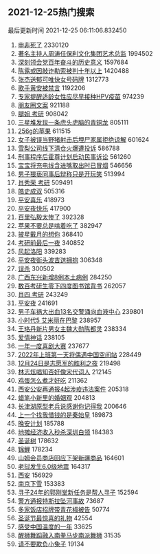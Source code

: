 ## 2021-12-25热门搜索 
最后更新时间 2021-12-25 06:11:06.832450 
1. [申非死了](https://s.weibo.com/weibo?q=%23%E7%94%B3%E9%9D%9E%E6%AD%BB%E4%BA%86%23&Refer=top) 2330120
1. [著名主持人周涛任保利文化集团艺术总监](https://s.weibo.com/weibo?q=%23%E8%91%97%E5%90%8D%E4%B8%BB%E6%8C%81%E4%BA%BA%E5%91%A8%E6%B6%9B%E4%BB%BB%E4%BF%9D%E5%88%A9%E6%96%87%E5%8C%96%E9%9B%86%E5%9B%A2%E8%89%BA%E6%9C%AF%E6%80%BB%E7%9B%91%23&Refer=top) 1994502
1. [深刻领会党百年奋斗的历史意义](https://s.weibo.com/weibo?q=%23%E6%B7%B1%E5%88%BB%E9%A2%86%E4%BC%9A%E5%85%9A%E7%99%BE%E5%B9%B4%E5%A5%8B%E6%96%97%E7%9A%84%E5%8E%86%E5%8F%B2%E6%84%8F%E4%B9%89%23&Refer=top) 1597684
1. [陈露或因敲诈勒索被判十年以上](https://s.weibo.com/weibo?q=%23%E9%99%88%E9%9C%B2%E6%88%96%E5%9B%A0%E6%95%B2%E8%AF%88%E5%8B%92%E7%B4%A2%E8%A2%AB%E5%88%A4%E5%8D%81%E5%B9%B4%E4%BB%A5%E4%B8%8A%23&Refer=top) 1420488
1. [张杰送郁可唯快女号码牌](https://s.weibo.com/weibo?q=%23%E5%BC%A0%E6%9D%B0%E9%80%81%E9%83%81%E5%8F%AF%E5%94%AF%E5%BF%AB%E5%A5%B3%E5%8F%B7%E7%A0%81%E7%89%8C%23&Refer=top) 1312773
1. [歌手黄安被禁言](https://s.weibo.com/weibo?q=%23%E6%AD%8C%E6%89%8B%E9%BB%84%E5%AE%89%E8%A2%AB%E7%A6%81%E8%A8%80%23&Refer=top) 1192206
1. [专家提醒适龄女性应尽早接种HPV疫苗](https://s.weibo.com/weibo?q=%23%E4%B8%93%E5%AE%B6%E6%8F%90%E9%86%92%E9%80%82%E9%BE%84%E5%A5%B3%E6%80%A7%E5%BA%94%E5%B0%BD%E6%97%A9%E6%8E%A5%E7%A7%8DHPV%E7%96%AB%E8%8B%97%23&Refer=top) 974239
1. [朋友圈文案](https://s.weibo.com/weibo?q=%E6%9C%8B%E5%8F%8B%E5%9C%88%E6%96%87%E6%A1%88&Refer=top) 921188
1. [腿姐 考研](https://s.weibo.com/weibo?q=%E8%85%BF%E5%A7%90%20%E8%80%83%E7%A0%94&Refer=top) 908042
1. [三星堆发现一条虎头虎脑的青铜龙](https://s.weibo.com/weibo?q=%23%E4%B8%89%E6%98%9F%E5%A0%86%E5%8F%91%E7%8E%B0%E4%B8%80%E6%9D%A1%E8%99%8E%E5%A4%B4%E8%99%8E%E8%84%91%E7%9A%84%E9%9D%92%E9%93%9C%E9%BE%99%23&Refer=top) 805111
1. [256g的苹果](https://s.weibo.com/weibo?q=256g%E7%9A%84%E8%8B%B9%E6%9E%9C&Refer=top) 611515
1. [女子被误当野猪射击后埋尸家属拒绝谅解](https://s.weibo.com/weibo?q=%23%E5%A5%B3%E5%AD%90%E8%A2%AB%E8%AF%AF%E5%BD%93%E9%87%8E%E7%8C%AA%E5%B0%84%E5%87%BB%E5%90%8E%E5%9F%8B%E5%B0%B8%E5%AE%B6%E5%B1%9E%E6%8B%92%E7%BB%9D%E8%B0%85%E8%A7%A3%23&Refer=top) 601624
1. [雪梨公司线下清仓火爆遭投诉](https://s.weibo.com/weibo?q=%23%E9%9B%AA%E6%A2%A8%E5%85%AC%E5%8F%B8%E7%BA%BF%E4%B8%8B%E6%B8%85%E4%BB%93%E7%81%AB%E7%88%86%E9%81%AD%E6%8A%95%E8%AF%89%23&Refer=top) 586788
1. [刑事程序后霍尊计划启动民事诉讼](https://s.weibo.com/weibo?q=%23%E5%88%91%E4%BA%8B%E7%A8%8B%E5%BA%8F%E5%90%8E%E9%9C%8D%E5%B0%8A%E8%AE%A1%E5%88%92%E5%90%AF%E5%8A%A8%E6%B0%91%E4%BA%8B%E8%AF%89%E8%AE%BC%23&Refer=top) 561260
1. [宝宝将充电线含进嘴取出时已冒烟](https://s.weibo.com/weibo?q=%23%E5%AE%9D%E5%AE%9D%E5%B0%86%E5%85%85%E7%94%B5%E7%BA%BF%E5%90%AB%E8%BF%9B%E5%98%B4%E5%8F%96%E5%87%BA%E6%97%B6%E5%B7%B2%E5%86%92%E7%83%9F%23&Refer=top) 546656
1. [男子猥亵同事后辩称只是开玩笑](https://s.weibo.com/weibo?q=%23%E7%94%B7%E5%AD%90%E7%8C%A5%E4%BA%B5%E5%90%8C%E4%BA%8B%E5%90%8E%E8%BE%A9%E7%A7%B0%E5%8F%AA%E6%98%AF%E5%BC%80%E7%8E%A9%E7%AC%91%23&Refer=top) 513994
1. [肖秀荣 考研](https://s.weibo.com/weibo?q=%E8%82%96%E7%A7%80%E8%8D%A3%20%E8%80%83%E7%A0%94&Refer=top) 509491
1. [皓史成双](https://s.weibo.com/weibo?q=%23%E7%9A%93%E5%8F%B2%E6%88%90%E5%8F%8C%23&Refer=top) 505316
1. [平安喜乐](https://s.weibo.com/weibo?q=%E5%B9%B3%E5%AE%89%E5%96%9C%E4%B9%90&Refer=top) 418973
1. [平安夜快乐](https://s.weibo.com/weibo?q=%E5%B9%B3%E5%AE%89%E5%A4%9C%E5%BF%AB%E4%B9%90&Refer=top) 417900
1. [百里弘毅太惨了](https://s.weibo.com/weibo?q=%23%E7%99%BE%E9%87%8C%E5%BC%98%E6%AF%85%E5%A4%AA%E6%83%A8%E4%BA%86%23&Refer=top) 392328
1. [苹果不要总是啃着吃了](https://s.weibo.com/weibo?q=%23%E8%8B%B9%E6%9E%9C%E4%B8%8D%E8%A6%81%E6%80%BB%E6%98%AF%E5%95%83%E7%9D%80%E5%90%83%E4%BA%86%23&Refer=top) 382947
1. [披星戴月的想你](https://s.weibo.com/weibo?q=%23%E6%8A%AB%E6%98%9F%E6%88%B4%E6%9C%88%E7%9A%84%E6%83%B3%E4%BD%A0%23&Refer=top) 368410
1. [考研前最后一夜](https://s.weibo.com/weibo?q=%23%E8%80%83%E7%A0%94%E5%89%8D%E6%9C%80%E5%90%8E%E4%B8%80%E5%A4%9C%23&Refer=top) 340852
1. [风起洛阳](https://s.weibo.com/weibo?q=%E9%A3%8E%E8%B5%B7%E6%B4%9B%E9%98%B3&Refer=top) 339283
1. [平安夜街头波吉送拥抱](https://s.weibo.com/weibo?q=%23%E5%B9%B3%E5%AE%89%E5%A4%9C%E8%A1%97%E5%A4%B4%E6%B3%A2%E5%90%89%E9%80%81%E6%8B%A5%E6%8A%B1%23&Refer=top) 306348
1. [误杀](https://s.weibo.com/weibo?q=%E8%AF%AF%E6%9D%80&Refer=top) 300502
1. [广西东兴新增8例本土病例](https://s.weibo.com/weibo?q=%23%E5%B9%BF%E8%A5%BF%E4%B8%9C%E5%85%B4%E6%96%B0%E5%A2%9E8%E4%BE%8B%E6%9C%AC%E5%9C%9F%E7%97%85%E4%BE%8B%23&Refer=top) 284250
1. [数百考研生零下四度图书馆背书](https://s.weibo.com/weibo?q=%23%E6%95%B0%E7%99%BE%E8%80%83%E7%A0%94%E7%94%9F%E9%9B%B6%E4%B8%8B%E5%9B%9B%E5%BA%A6%E5%9B%BE%E4%B9%A6%E9%A6%86%E8%83%8C%E4%B9%A6%23&Refer=top) 262057
1. [肖四 考研](https://s.weibo.com/weibo?q=%E8%82%96%E5%9B%9B%20%E8%80%83%E7%A0%94&Refer=top) 243249
1. [平安夜](https://s.weibo.com/weibo?q=%23%E5%B9%B3%E5%AE%89%E5%A4%9C%23&Refer=top) 241691
1. [男子车祸大出血13名交警涌向血液中心](https://s.weibo.com/weibo?q=%23%E7%94%B7%E5%AD%90%E8%BD%A6%E7%A5%B8%E5%A4%A7%E5%87%BA%E8%A1%8013%E5%90%8D%E4%BA%A4%E8%AD%A6%E6%B6%8C%E5%90%91%E8%A1%80%E6%B6%B2%E4%B8%AD%E5%BF%83%23&Refer=top) 239801
1. [小时代5 艾米丽在巴黎](https://s.weibo.com/weibo?q=%E5%B0%8F%E6%97%B6%E4%BB%A35%20%E8%89%BE%E7%B1%B3%E4%B8%BD%E5%9C%A8%E5%B7%B4%E9%BB%8E&Refer=top) 238957
1. [王珞丹新片男女主魏大勋陈都灵](https://s.weibo.com/weibo?q=%23%E7%8E%8B%E7%8F%9E%E4%B8%B9%E6%96%B0%E7%89%87%E7%94%B7%E5%A5%B3%E4%B8%BB%E9%AD%8F%E5%A4%A7%E5%8B%8B%E9%99%88%E9%83%BD%E7%81%B5%23&Refer=top) 238334
1. [爱情神话](https://s.weibo.com/weibo?q=%E7%88%B1%E6%83%85%E7%A5%9E%E8%AF%9D&Refer=top) 238105
1. [一年一度喜剧大赛](https://s.weibo.com/weibo?q=%E4%B8%80%E5%B9%B4%E4%B8%80%E5%BA%A6%E5%96%9C%E5%89%A7%E5%A4%A7%E8%B5%9B&Refer=top) 237677
1. [2022年上班第一天将偶遇中国空间站](https://s.weibo.com/weibo?q=%232022%E5%B9%B4%E4%B8%8A%E7%8F%AD%E7%AC%AC%E4%B8%80%E5%A4%A9%E5%B0%86%E5%81%B6%E9%81%87%E4%B8%AD%E5%9B%BD%E7%A9%BA%E9%97%B4%E7%AB%99%23&Refer=top) 228449
1. [12月24日是志愿军的胜利之夜](https://s.weibo.com/weibo?q=%2312%E6%9C%8824%E6%97%A5%E6%98%AF%E5%BF%97%E6%84%BF%E5%86%9B%E7%9A%84%E8%83%9C%E5%88%A9%E4%B9%8B%E5%A4%9C%23&Refer=top) 219498
1. [林志炫唱知否好像宋代词人](https://s.weibo.com/weibo?q=%23%E6%9E%97%E5%BF%97%E7%82%AB%E5%94%B1%E7%9F%A5%E5%90%A6%E5%A5%BD%E5%83%8F%E5%AE%8B%E4%BB%A3%E8%AF%8D%E4%BA%BA%23&Refer=top) 212145
1. [鸡蛋怎么煮才好吃](https://s.weibo.com/weibo?q=%23%E9%B8%A1%E8%9B%8B%E6%80%8E%E4%B9%88%E7%85%AE%E6%89%8D%E5%A5%BD%E5%90%83%23&Refer=top) 211362
1. [西安公安再通报4起涉疫违法案件](https://s.weibo.com/weibo?q=%23%E8%A5%BF%E5%AE%89%E5%85%AC%E5%AE%89%E5%86%8D%E9%80%9A%E6%8A%A54%E8%B5%B7%E6%B6%89%E7%96%AB%E8%BF%9D%E6%B3%95%E6%A1%88%E4%BB%B6%23&Refer=top) 205318
1. [蜡笔小新里的婚姻观](https://s.weibo.com/weibo?q=%23%E8%9C%A1%E7%AC%94%E5%B0%8F%E6%96%B0%E9%87%8C%E7%9A%84%E5%A9%9A%E5%A7%BB%E8%A7%82%23&Refer=top) 204813
1. [长津湖原型老兵说感谢你记得我](https://s.weibo.com/weibo?q=%23%E9%95%BF%E6%B4%A5%E6%B9%96%E5%8E%9F%E5%9E%8B%E8%80%81%E5%85%B5%E8%AF%B4%E6%84%9F%E8%B0%A2%E4%BD%A0%E8%AE%B0%E5%BE%97%E6%88%91%23&Refer=top) 200646
1. [上一个找我借钱的是秦始皇](https://s.weibo.com/weibo?q=%23%E4%B8%8A%E4%B8%80%E4%B8%AA%E6%89%BE%E6%88%91%E5%80%9F%E9%92%B1%E7%9A%84%E6%98%AF%E7%A7%A6%E5%A7%8B%E7%9A%87%23&Refer=top) 189873
1. [晚安计划](https://s.weibo.com/weibo?q=%23%E6%99%9A%E5%AE%89%E8%AE%A1%E5%88%92%23&Refer=top) 185788
1. [地摊经济收入秒杀深圳白领](https://s.weibo.com/weibo?q=%23%E5%9C%B0%E6%91%8A%E7%BB%8F%E6%B5%8E%E6%94%B6%E5%85%A5%E7%A7%92%E6%9D%80%E6%B7%B1%E5%9C%B3%E7%99%BD%E9%A2%86%23&Refer=top) 184383
1. [圣诞树](https://s.weibo.com/weibo?q=%E5%9C%A3%E8%AF%9E%E6%A0%91&Refer=top) 178632
1. [锦鲤](https://s.weibo.com/weibo?q=%E9%94%A6%E9%B2%A4&Refer=top) 178234
1. [山姆会员商店回应下架新疆商品](https://s.weibo.com/weibo?q=%23%E5%B1%B1%E5%A7%86%E4%BC%9A%E5%91%98%E5%95%86%E5%BA%97%E5%9B%9E%E5%BA%94%E4%B8%8B%E6%9E%B6%E6%96%B0%E7%96%86%E5%95%86%E5%93%81%23&Refer=top) 164601
1. [老挝发生6.0级地震](https://s.weibo.com/weibo?q=%23%E8%80%81%E6%8C%9D%E5%8F%91%E7%94%9F6.0%E7%BA%A7%E5%9C%B0%E9%9C%87%23&Refer=top) 164317
1. [西安](https://s.weibo.com/weibo?q=%23%E8%A5%BF%E5%AE%89%23&Refer=top) 156929
1. [南京下雪](https://s.weibo.com/weibo?q=%23%E5%8D%97%E4%BA%AC%E4%B8%8B%E9%9B%AA%23&Refer=top) 153383
1. [寻子24年的郭刚堂新任务是帮人寻子](https://s.weibo.com/weibo?q=%23%E5%AF%BB%E5%AD%9024%E5%B9%B4%E7%9A%84%E9%83%AD%E5%88%9A%E5%A0%82%E6%96%B0%E4%BB%BB%E5%8A%A1%E6%98%AF%E5%B8%AE%E4%BA%BA%E5%AF%BB%E5%AD%90%23&Refer=top) 152594
1. [警方通报特斯拉坠河事故](https://s.weibo.com/weibo?q=%23%E8%AD%A6%E6%96%B9%E9%80%9A%E6%8A%A5%E7%89%B9%E6%96%AF%E6%8B%89%E5%9D%A0%E6%B2%B3%E4%BA%8B%E6%95%85%23&Refer=top) 73687
1. [多家饭店招牌带青花椒被告](https://s.weibo.com/weibo?q=%23%E5%A4%9A%E5%AE%B6%E9%A5%AD%E5%BA%97%E6%8B%9B%E7%89%8C%E5%B8%A6%E9%9D%92%E8%8A%B1%E6%A4%92%E8%A2%AB%E5%91%8A%23&Refer=top) 50774
1. [圣诞节最惊喜的礼物](https://s.weibo.com/weibo?q=%23%E5%9C%A3%E8%AF%9E%E8%8A%82%E6%9C%80%E6%83%8A%E5%96%9C%E7%9A%84%E7%A4%BC%E7%89%A9%23&Refer=top) 42554
1. [感受中国温度的一年](https://s.weibo.com/weibo?q=%23%E6%84%9F%E5%8F%97%E4%B8%AD%E5%9B%BD%E6%B8%A9%E5%BA%A6%E7%9A%84%E4%B8%80%E5%B9%B4%23&Refer=top) 33625
1. [醒狮舞蹈融入南拳马步南派舞狮](https://s.weibo.com/weibo?q=%23%E9%86%92%E7%8B%AE%E8%88%9E%E8%B9%88%E8%9E%8D%E5%85%A5%E5%8D%97%E6%8B%B3%E9%A9%AC%E6%AD%A5%E5%8D%97%E6%B4%BE%E8%88%9E%E7%8B%AE%23&Refer=top) 31535
1. [请不要欺负小兔子](https://s.weibo.com/weibo?q=%23%E8%AF%B7%E4%B8%8D%E8%A6%81%E6%AC%BA%E8%B4%9F%E5%B0%8F%E5%85%94%E5%AD%90%23&Refer=top) 19134
